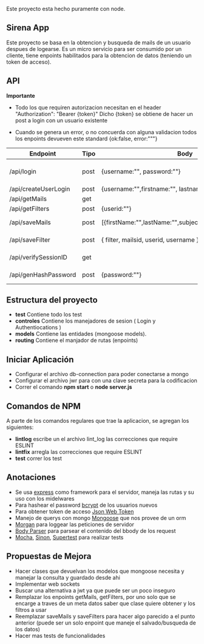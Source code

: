 Este proyecto esta hecho puramente con node.

## Sirena App

Este proyecto se basa en la obtencion y busqueda de mails de un usuario despues de logearse.
Es un micro servicio para ser consumido por un cliente, tiene enpoints habilitados para la 
obtencion de datos (teniendo un token de acceso).



## API

**Importante** 
* Todo los que requiren autorizacion necesitan en el header "Authorization": "Bearer {token}"
Dicho {token} se obtiene de hacer un post a login con un usuario existente

* Cuando se genera un error, o no concuerda con alguna validacion todos los enpoints devueven este standard
{ok:false, error:"""}

| Endpoint             | Tipo | Body                                                       | Autorizacion | Response                    |
|----------------------|------|------------------------------------------------------------|--------------|-----------------------------|
| /api/login           | post | {username:"", password:""}                                 | false        | {ok: true, token, userInfo} |
| /api/createUserLogin | post | {username:"",firstname:"", lastname: "", password:""}      | true         | {ok:true, user}             |
| /api/getMails        | get  |                                                            | true         | [MailsEntity...]            |
| /api/getFilters      | post | {userid:""}                                                | true         | [FilterEntity...]           |
| /api/saveMails       | post | [{firstName:"",lastName:"",subject:"",message:"",type:""}] | true         | {ok:true, error:""}         |
| /api/saveFilter      | post | { filter, mailsid, userid, username }                      | true         | {ok:true, error:""}         |
| /api/verifySessionID | get  |                                                            | false        | {ok: true, error:""}        |
| /api/genHashPassword | post | {password:""}                                              | false        | {ok: true, hash}            |

## Estructura del proyecto

* **test** Contiene todo los test
* **controles** Contiene los manejadores de sesion ( Login y Authentiocations )
* **models** Contiene las entidades (mongoose models).
* **routing** Contiene el manjador de rutas (enpoints) 

## Iniciar Aplicación
   
   * Configurar el archivo db-connection para poder conectarse a mongo 
   * Configurar el archivo jwr para con una clave secreta para la codificacion
   * Correr el comando **npm start** o **node server.js**
   
## Comandos de NPM

A parte de los comandos regulares que trae la aplicacion, se agregan los siguientes: 

 * **lintlog** escribe un el archivo lint_log las correcciones que require ESLINT 
 * **lintfix** arregla las correcciones que require ESLINT
 * **test** correr los test


## Anotaciones

* Se usa [express]() como framework para el servidor, maneja las rutas y su uso con los midelwares
* Para hashear el password [bcrypt]() de los usuarios nuevos
* Para obtener token de acceso [Json Web Token]()
* Manejo de querys con mongo [Mongoose]() que nos provee de un orm
* [Morgan]() para loggear las peticiones de servidor
* [Body Parser]() para parsear el contenido del bbody de los request
* [Mocha](), [Sinon](), [Supertest]() para realizar tests


## Propuestas de Mejora

* Hacer clases que devuelvan los modelos que mongoose necesita y manejar la consulta y guardado desde ahi
* Implementar web sockets
* Buscar una alternativa a jwt ya que puede ser un poco inseguro
* Remplazar los enpoints getMails, getFilters, por uno solo que se encarge a traves de un meta datos 
saber que clase quiere obtener y los filtros a usar
* Reemplazar saveMails y saveFilters para hacer algo parecido a el punto anterior (puede ser un solo enpoint
 que maneje el salvado/busqueda de los datos)
* Hacer mas tests de funcionalidades